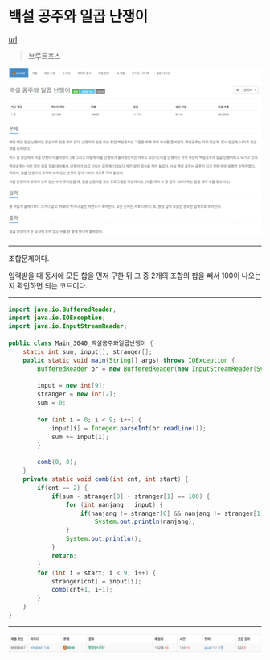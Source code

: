 # 백설 공주와 일곱 난쟁이

[url](https://www.acmicpc.net/problem/3040)

> 브루트포스

![Problem](img/Problem.png)

---

조합문제이다.

입력받을 때 동시에 모든 합을 먼저 구한 뒤 그 중 2개의 조합의 합을 빼서 100이 나오는지 확인하면 되는 코드이다.

---

```java
import java.io.BufferedReader;
import java.io.IOException;
import java.io.InputStreamReader;

public class Main_3040_백설공주와일곱난쟁이 {
	static int sum, input[], stranger[];
	public static void main(String[] args) throws IOException {
		BufferedReader br = new BufferedReader(new InputStreamReader(System.in));

		input = new int[9];
		stranger = new int[2];
		sum = 0;

		for (int i = 0; i < 9; i++) {
			input[i] = Integer.parseInt(br.readLine());
			sum += input[i];
		}

		comb(0, 0);
	}
	private static void comb(int cnt, int start) {
		if(cnt == 2) {
			if(sum - stranger[0] - stranger[1] == 100) {
				for (int nanjang : input) {
					if(nanjang != stranger[0] && nanjang != stranger[1])
						System.out.println(nanjang);
				}
				System.out.println();
			}
			return;
		}
		for (int i = start; i < 9; i++) {
			stranger[cnt] = input[i];
			comb(cnt+1, i+1);
		}
	}
}
```

---

![Result](img/Result.png)
